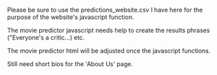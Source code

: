 Please be sure to use the predictions_website.csv I have here for the purpose of the website's javascript function.

The movie predictor javascript needs help to create the results phrases ("Everyone's a critic...) etc.

The movie predictor html will be adjusted once the javascript functions.

Still need short bios for the 'About Us' page.
